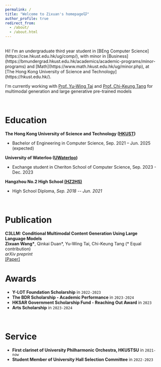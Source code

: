 ```yaml
---
permalink: /
title: "Welcome to Zixuan's homepage🐱"
author_profile: true
redirect_from: 
  - /about/
  - /about.html
---
```


<br>
Hi! I'm an undergraduate third year student in [BEng Computer Science](https://cse.hkust.edu.hk/ug/comp/), with minor in [Business](https://bmundergrad.hkust.edu.hk/academics/academic-programs/minor-programs) and [Math](https://www.math.hkust.edu.hk/ug/minor.php), at [The Hong Kong University of Science and Technology](https://hkust.edu.hk/).

I'm currently working with [Prof. Yu-Wing Tai](https://yuwingtai.github.io/) and [Prof. Chi-Keung Tang](https://home.cse.ust.hk/~cktang/bio.html) for multimodal generation and large generative pre-trained models 

<br>

Education
======
**The Hong Kong University of Science and Technology ([HKUST](https://hkust.edu.hk/))**
* Bachelor of Engineering in Computer Science, Sep. 2021 – Jun. 2025 (expected)

**University of Waterloo ([UWaterloo](https://uwaterloo.ca/))**
* Exchange student in Cheriton School of Computer Science, Sep. 2023 - Dec. 2023

**Hangzhou No.2 High School [(HZ2HS)](http://www.hz2hs.cn/)**
- High School Diploma, *Sep. 2018 -- Jun. 2021*

<br>

Publication
======
<div>
  <p align="left"><strong>
  C3LLM: Conditional Multimodal Content Generation Using Large Language Models</strong>
  <br>
  <b>Zixuan Wang*</b>, Qinkai Duan*, Yu-Wing Tai, Chi-Keung Tang (* Equal contribution) <br>
  <em>arXiv preprint</em> <br>
  <span class="links">
  <a href="https://arxiv.org/abs/2405.16136" target="_blank">[Paper]</a>
  </span> </p>
  
</div>



Awards
======
* **Y-LOT Foundation Scholarship** in `2022-2023`
* **The BDR Scholarship - Academic Performance** in `2023-2024`
* **HKSAR Government Scholarship Fund - Reaching Out Award** in `2023`
* **Arts Scholarship** in `2023-2024`

<br>

Service
======
* **First clarinet of University Philharmonic Orchestra, HKUSTSU** in `2021-now`  
* **Student Member of University Hall Selection Committee** in `2022-2023`
